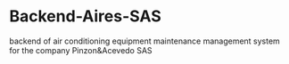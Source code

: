 # Backend-Aires-SAS
backend of air conditioning equipment maintenance management system for the company Pinzon&amp;Acevedo SAS
